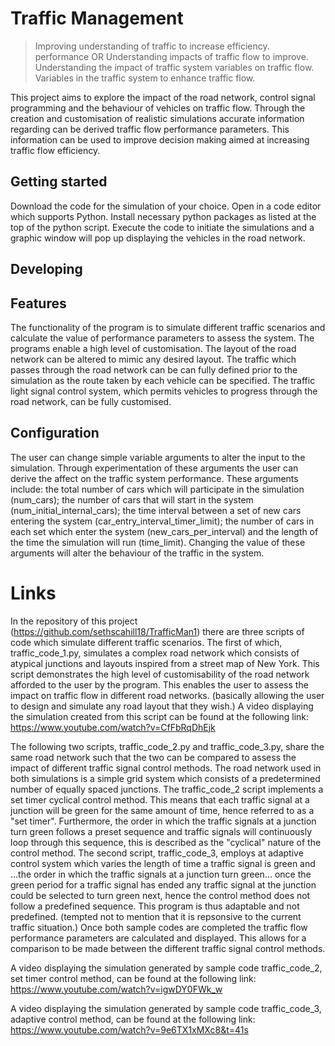 # Traffic Management
> Improving understanding of traffic to increase efficiency. performance OR Understanding impacts of traffic flow to improve.
> Understanding the impact of traffic system variables on traffic flow. Variables in the traffic system to enhance traffic flow.

This project aims to explore the impact of the road network, control signal programming and the behaviour of vehicles on traffic flow.  Through the creation and customisation of realistic simulations accurate information regarding can be derived traffic flow performance parameters. This information can be used to improve decision making aimed at increasing traffic flow efficiency.

## Getting started

Download the code for the simulation of your choice. 
Open in a code editor which supports Python.
Install necessary python packages as listed at the top of the python script.
Execute the code to initiate the simulations and a graphic window will pop up displaying the vehicles in the road network.

## Developing

## Features

The functionality of the program is to simulate different traffic scenarios and calculate the value of performance parameters to assess the system. The programs enable a high level of customisation. The layout of the road network can be altered to mimic any desired layout. The traffic which passes through the road network can be can fully defined prior to the simulation as the route taken by each vehicle can be specified. The traffic light signal control system, which permits vehicles to progress through the road network, can be fully customised.

## Configuration
The user can change simple variable arguments to alter the input to the simulation. Through experimentation of these arguments the user can derive the affect on the traffic system performance. These arguments include: the total number of cars which will participate in the simulation (num_cars); the number of cars that will start in the system (num_initial_internal_cars); the time interval between a set of new cars entering the system (car_entry_interval_timer_limit); the number of cars in each set which enter the system (new_cars_per_interval) and the length of the time the simulation will run (time_limit). Changing the value of these arguments will alter the behaviour of the traffic in the system. 

# Links

In the repository of this project (https://github.com/sethscahill18/TrafficMan1) there are three scripts of code which simulate different traffic scenarios. The first of which, traffic_code_1.py, simulates a complex road network which consists of atypical junctions and layouts inspired from a street map of New York. This script demonstrates the high level of customisability of the road network afforded to the user by the program. This enables the user to assess the impact on traffic flow in different road networks. (basically allowing the user to design and simulate any road layout that they wish.)
A video displaying the simulation created from this script can be found at the following link: https://www.youtube.com/watch?v=CfFbRqDhEjk

The following two scripts, traffic_code_2.py and traffic_code_3.py, share the same road network such that the two can be compared to assess the impact of different traffic signal control methods. The road network used in both simulations is a simple grid system which consists of a predetermined number of equally spaced junctions. The traffic_code_2 script implements a set timer cyclical control method. This means that each traffic signal at a junction will be green for the same amount of time, hence referred to as a "set timer". Furthermore, the order in which the traffic signals at a junction turn green follows a preset sequence and traffic signals will continuously loop through this sequence, this is described as the "cyclical" nature of the control method. The second script, traffic_code_3, employs at adaptive control system which varies the length of time a traffic signal is green and ...the order in which the traffic signals at a junction turn green... once the green period for a traffic signal has ended any traffic signal at the junction could be selected to turn green next, hence the control method does not follow a predefined sequence. This program is thus adaptable and not predefined. (tempted not to mention that it is repsonsive to the current traffic situation.) Once both sample codes are completed the traffic flow performance parameters are calculated and displayed. This allows for a comparison to be made between the different traffic signal control methods.

A video displaying the simulation generated by sample code traffic_code_2, set timer control method, can be found at the following link: https://www.youtube.com/watch?v=igwDY0FWk_w

A video displaying the simulation generated by sample code traffic_code_3, adaptive control method, can be found at the following link: https://www.youtube.com/watch?v=9e6TX1xMXc8&t=41s

